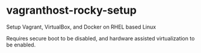 # vagranthost-rocky-setup
Setup Vagrant, VirtualBox, and Docker on RHEL based Linux

Requires secure boot to be disabled, and hardware assisted virtualization to be enabled.
